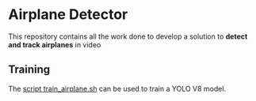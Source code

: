 # Airplane Detector
This repository contains all the work done to develop a solution to **detect and track airplanes** in video

## Training
The [script train_airplane.sh](./train_airplane.sh) can be used to train a YOLO V8 model.

